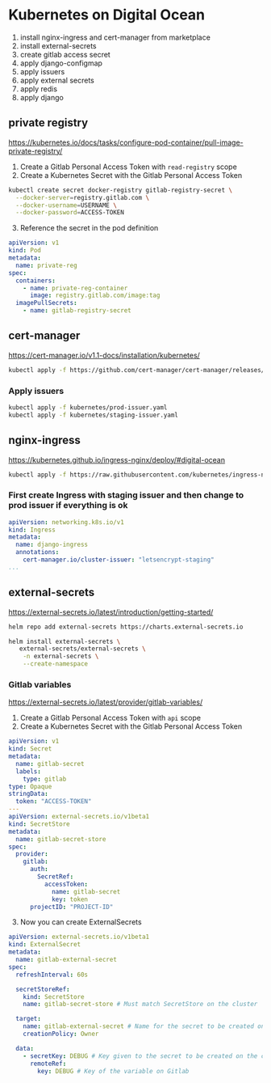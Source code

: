 # Kubernetes on Digital Ocean

1. install nginx-ingress and cert-manager from marketplace
2. install external-secrets
3. create gitlab access secret
4. apply django-configmap
5. apply issuers
6. apply external secrets
7. apply redis
8. apply django

## private registry

https://kubernetes.io/docs/tasks/configure-pod-container/pull-image-private-registry/

1. Create a Gitlab Personal Access Token with `read-registry` scope
2. Create a Kubernetes Secret with the Gitlab Personal Access Token

```bash
kubectl create secret docker-registry gitlab-registry-secret \
  --docker-server=registry.gitlab.com \
  --docker-username=USERNAME \
  --docker-password=ACCESS-TOKEN
```

3. Reference the secret in the pod definition

```yaml
apiVersion: v1
kind: Pod
metadata:
  name: private-reg
spec:
  containers:
    - name: private-reg-container
      image: registry.gitlab.com/image:tag
  imagePullSecrets:
    - name: gitlab-registry-secret
 ```

## cert-manager

https://cert-manager.io/v1.1-docs/installation/kubernetes/

```bash
kubectl apply -f https://github.com/cert-manager/cert-manager/releases/download/v1.1.1/cert-manager.yaml
```

### Apply issuers

```bash
kubectl apply -f kubernetes/prod-issuer.yaml
kubectl apply -f kubernetes/staging-issuer.yaml
```

## nginx-ingress

https://kubernetes.github.io/ingress-nginx/deploy/#digital-ocean

```bash
kubectl apply -f https://raw.githubusercontent.com/kubernetes/ingress-nginx/controller-v1.8.2/deploy/static/provider/do/deploy.yaml
```

### First create Ingress with staging issuer and then change to prod issuer if everything is ok

```yaml
apiVersion: networking.k8s.io/v1
kind: Ingress
metadata:
  name: django-ingress
  annotations:
    cert-manager.io/cluster-issuer: "letsencrypt-staging"
...
```

## external-secrets

https://external-secrets.io/latest/introduction/getting-started/

```bash
helm repo add external-secrets https://charts.external-secrets.io

helm install external-secrets \
   external-secrets/external-secrets \
    -n external-secrets \
    --create-namespace
```

### Gitlab variables

https://external-secrets.io/latest/provider/gitlab-variables/

1. Create a Gitlab Personal Access Token with `api` scope
2. Create a Kubernetes Secret with the Gitlab Personal Access Token

```yaml
apiVersion: v1
kind: Secret
metadata:
  name: gitlab-secret
  labels:
    type: gitlab
type: Opaque
stringData:
  token: "ACCESS-TOKEN"
---
apiVersion: external-secrets.io/v1beta1
kind: SecretStore
metadata:
  name: gitlab-secret-store
spec:
  provider:
    gitlab:
      auth:
        SecretRef:
          accessToken:
            name: gitlab-secret
            key: token
      projectID: "PROJECT-ID"
```

3. Now you can create ExternalSecrets

```yaml
apiVersion: external-secrets.io/v1beta1
kind: ExternalSecret
metadata:
  name: gitlab-external-secret
spec:
  refreshInterval: 60s

  secretStoreRef:
    kind: SecretStore
    name: gitlab-secret-store # Must match SecretStore on the cluster

  target:
    name: gitlab-external-secret # Name for the secret to be created on the cluster
    creationPolicy: Owner

  data:
    - secretKey: DEBUG # Key given to the secret to be created on the cluster
      remoteRef:
        key: DEBUG # Key of the variable on Gitlab
```
